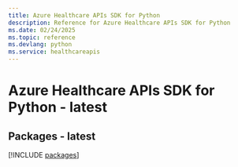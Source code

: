 ```yaml
---
title: Azure Healthcare APIs SDK for Python
description: Reference for Azure Healthcare APIs SDK for Python
ms.date: 02/24/2025
ms.topic: reference
ms.devlang: python
ms.service: healthcareapis
---
```

# Azure Healthcare APIs SDK for Python - latest
## Packages - latest
[!INCLUDE [packages](healthcare-apis-index.md)]